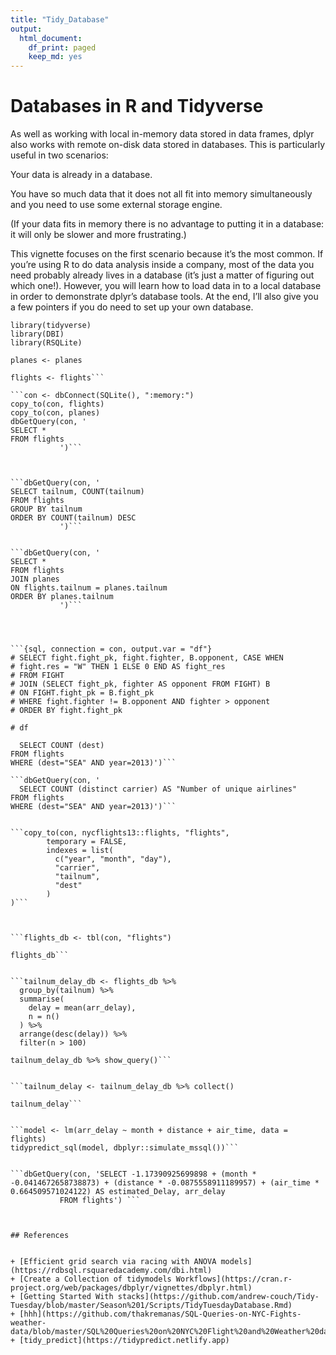 ```yaml
---
title: "Tidy_Database"
output:
  html_document:
    df_print: paged
    keep_md: yes
---
```


# Databases in R and Tidyverse 

As well as working with local in-memory data stored in data frames, dplyr also works with remote on-disk data stored in databases. This is particularly useful in two scenarios:

Your data is already in a database.

You have so much data that it does not all fit into memory simultaneously and you need to use some external storage engine.

(If your data fits in memory there is no advantage to putting it in a database: it will only be slower and more frustrating.)

This vignette focuses on the first scenario because it’s the most common. If you’re using R to do data analysis inside a company, most of the data you need probably already lives in a database (it’s just a matter of figuring out which one!). However, you will learn how to load data in to a local database in order to demonstrate dplyr’s database tools. At the end, I’ll also give you a few pointers if you do need to set up your own database.



```library(nycflights13)
library(tidyverse)
library(DBI)
library(RSQLite)

planes <- planes

flights <- flights```

```con <- dbConnect(SQLite(), ":memory:")
copy_to(con, flights)
copy_to(con, planes)
dbGetQuery(con, '
SELECT * 
FROM flights
           ')```



```dbGetQuery(con, '
SELECT tailnum, COUNT(tailnum)
FROM flights
GROUP BY tailnum
ORDER BY COUNT(tailnum) DESC
           ')```


```dbGetQuery(con, '
SELECT *
FROM flights
JOIN planes
ON flights.tailnum = planes.tailnum
ORDER BY planes.tailnum
           ')```




```{sql, connection = con, output.var = "df"}
# SELECT fight.fight_pk, fight.fighter, B.opponent, CASE WHEN 
# fight.res = "W" THEN 1 ELSE 0 END AS fight_res
# FROM FIGHT
# JOIN (SELECT fight_pk, fighter AS opponent FROM FIGHT) B
# ON FIGHT.fight_pk = B.fight_pk
# WHERE fight.fighter != B.opponent AND fighter > opponent
# ORDER BY fight.fight_pk
 ```

```{r}
# df
```


```dbGetQuery(con, '
  SELECT COUNT (dest)
FROM flights
WHERE (dest="SEA" AND year=2013)')```  

```dbGetQuery(con, '
  SELECT COUNT (distinct carrier) AS "Number of unique airlines"
FROM flights
WHERE (dest="SEA" AND year=2013)')```  


```copy_to(con, nycflights13::flights, "flights",
        temporary = FALSE, 
        indexes = list(
          c("year", "month", "day"), 
          "carrier", 
          "tailnum",
          "dest"
        )
)```



```flights_db <- tbl(con, "flights")

flights_db```


```tailnum_delay_db <- flights_db %>% 
  group_by(tailnum) %>%
  summarise(
    delay = mean(arr_delay),
    n = n()
  ) %>% 
  arrange(desc(delay)) %>%
  filter(n > 100)

tailnum_delay_db %>% show_query()```


```tailnum_delay <- tailnum_delay_db %>% collect()

tailnum_delay```


```model <- lm(arr_delay ~ month + distance + air_time, data = flights)
tidypredict_sql(model, dbplyr::simulate_mssql())```


```dbGetQuery(con, 'SELECT -1.17390925699898 + (month * -0.0414672658738873) + (distance * -0.0875558911189957) + (air_time * 0.664509571024122) AS estimated_Delay, arr_delay
           FROM flights') ```



## References


+ [Efficient grid search via racing with ANOVA models](https://rdbsql.rsquaredacademy.com/dbi.html)
+ [Create a Collection of tidymodels Workflows](https://cran.r-project.org/web/packages/dbplyr/vignettes/dbplyr.html)
+ [Getting Started With stacks](https://github.com/andrew-couch/Tidy-Tuesday/blob/master/Season%201/Scripts/TidyTuesdayDatabase.Rmd)
+ [hhh](https://github.com/thakremanas/SQL-Queries-on-NYC-Fights-weather-data/blob/master/SQL%20Queries%20on%20NYC%20Flight%20and%20Weather%20dataset.sql)
+ [tidy_predict](https://tidypredict.netlify.app)

